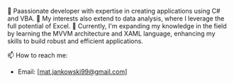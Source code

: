 👋 Paassionate developer with expertise in creating applications using C# and VBA. 
👀   My interests also extend to data analysis, where I leverage the full potential of Excel.
🌱 Currently, I'm expanding my knowledge in the field by learning the MVVM architecture and XAML language, enhancing my skills to build robust and efficient applications.

📫 How to reach me:
   - Email: [mat.jankowski99@gmail.com]
<!---
PortfolioJankowski/PortfolioJankowski is a ✨ special ✨ repository because its `README.md` (this file) appears on your GitHub profile.
You can click the Preview link to take a look at your changes.
--->

